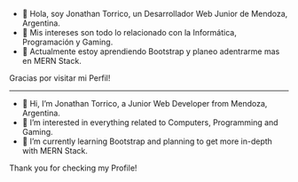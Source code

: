 - 👋 Hola, soy Jonathan Torrico, un Desarrollador Web Junior de Mendoza, Argentina.
- 👀 Mis intereses son todo lo relacionado con la Informática, Programación y Gaming. 
- 🌱 Actualmente estoy aprendiendo Bootstrap y planeo adentrarme mas en MERN Stack.

Gracias por visitar mi Perfil!

-------------------------------------------------------------------------------------------------------------------------------------------------------------------------

- 👋 Hi, I’m Jonathan Torrico, a Junior Web Developer from Mendoza, Argentina.
- 👀 I’m interested in everything related to Computers, Programming and Gaming. 
- 🌱 I’m currently learning Bootstrap and planning to get more in-depth with MERN Stack.

Thank you for checking my Profile!

<!---
jt-96/jt-96 is a ✨ special ✨ repository because its `README.md` (this file) appears on your GitHub profile.
You can click the Preview link to take a look at your changes.
--->
